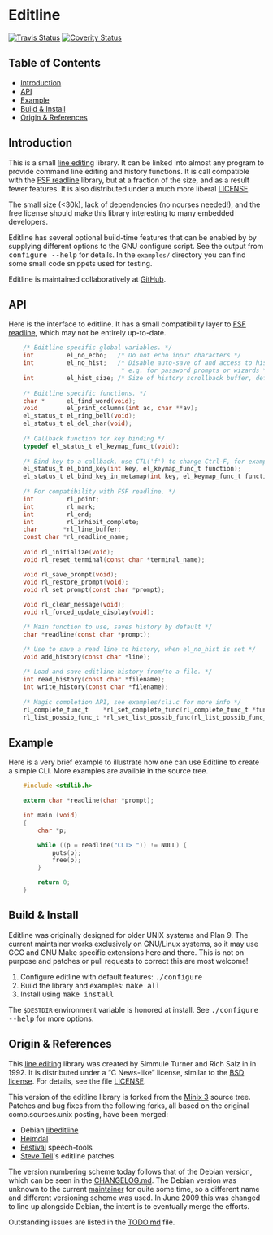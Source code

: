 Editline
========
[![Travis Status]][Travis] [![Coverity Status]][Coverity Scan]


Table of Contents
-----------------

* [Introduction](#introduction)
* [API](#api)
* [Example](#example)
* [Build & Install](#build--install)
* [Origin & References](#origin--references)


Introduction
------------

This is a small [line editing][] library.  It can be linked into almost
any program to provide command line editing and history functions.  It
is call compatible with the [FSF readline][] library, but at a fraction
of the size, and as a result fewer features.  It is also distributed
under a much more liberal [LICENSE][].

The small size (<30k), lack of dependencies (no ncurses needed!), and
the free license should make this library interesting to many embedded
developers.

Editline has several optional build-time features that can be enabled by
by supplying different options to the GNU configure script.  See the
output from <kbd>configure --help</kbd> for details.  In the `examples/`
directory you can find some small code snippets used for testing.

Editline is maintained collaboratively at [GitHub][].


API
---

Here is the interface to editline.  It has a small compatibility layer
to [FSF readline][], which may not be entirely up-to-date.

```C
    /* Editline specific global variables. */
    int         el_no_echo;   /* Do not echo input characters */
    int         el_no_hist;   /* Disable auto-save of and access to history,
                               * e.g. for password prompts or wizards */
    int         el_hist_size; /* Size of history scrollback buffer, default: 15 */
    
    /* Editline specific functions. */
    char *      el_find_word(void);
    void        el_print_columns(int ac, char **av);
    el_status_t el_ring_bell(void);
    el_status_t el_del_char(void);
    
    /* Callback function for key binding */
    typedef el_status_t el_keymap_func_t(void);
    
    /* Bind key to a callback, use CTL('f') to change Ctrl-F, for example */
    el_status_t el_bind_key(int key, el_keymap_func_t function);
    el_status_t el_bind_key_in_metamap(int key, el_keymap_func_t function);
    
    /* For compatibility with FSF readline. */
    int         rl_point;
    int         rl_mark;
    int         rl_end;
    int         rl_inhibit_complete;
    char       *rl_line_buffer;
    const char *rl_readline_name;
    
    void rl_initialize(void);
    void rl_reset_terminal(const char *terminal_name);

    void rl_save_prompt(void);
    void rl_restore_prompt(void);
    void rl_set_prompt(const char *prompt);
    
    void rl_clear_message(void);
    void rl_forced_update_display(void);

    /* Main function to use, saves history by default */
    char *readline(const char *prompt);

    /* Use to save a read line to history, when el_no_hist is set */
    void add_history(const char *line);
    
    /* Load and save editline history from/to a file. */
    int read_history(const char *filename);
    int write_history(const char *filename);
    
    /* Magic completion API, see examples/cli.c for more info */
    rl_complete_func_t    *rl_set_complete_func(rl_complete_func_t *func);
    rl_list_possib_func_t *rl_set_list_possib_func(rl_list_possib_func_t *func);
```


Example
-------

Here is a very brief example to illustrate how one can use Editline to
create a simple CLI.  More examples are availble in the source tree.

```C
    #include <stdlib.h>

    extern char *readline(char *prompt);

    int main (void)
    {
        char *p;

        while ((p = readline("CLI> ")) != NULL) {
            puts(p);
            free(p);
        }

        return 0;
    }
```


Build & Install
---------------

Editline was originally designed for older UNIX systems and Plan 9.  The
current maintainer works exclusively on GNU/Linux systems, so it may use
GCC and GNU Make specific extensions here and there.  This is not on
purpose and patches or pull requests to correct this are most welcome!

1. Configure editline with default features: <kbd>./configure</kbd>
2. Build the library and examples: <kbd>make all</kbd>
3. Install using <kbd>make install</kbd>

The `$DESTDIR` environment variable is honored at install.  See
<kbd>./configure --help</kbd> for more options.

Origin & References
--------------------

This [line editing][] library was created by Simmule Turner and Rich Salz
in in 1992.  It is distributed under a “C News-like” license, similar to
the [BSD license][].  For details, see the file [LICENSE][].

This version of the editline library is forked from the [Minix 3][] source
tree.  Patches and bug fixes from the following forks, all based on the
original comp.sources.unix posting, have been merged:

* Debian [libeditline][]
* [Heimdal][]
* [Festival][] speech-tools
* [Steve Tell][]'s editline patches

The version numbering scheme today follows that of the Debian version,
which can be seen in the [CHANGELOG.md][].  The Debian version was
unknown to the current [maintainer][] for quite some time, so a
different name and different versioning scheme was used.  In June 2009
this was changed to line up alongside Debian, the intent is to
eventually merge the efforts.

Outstanding issues are listed in the [TODO.md][] file.

[GitHub]:          https://github.com/troglobit/editline
[line editing]:    https://github.com/troglobit/editline/blob/master/doc/README
[maintainer]:      http://troglobit.com
[LICENSE]:         https://github.com/troglobit/editline/blob/master/LICENSE
[TODO.md]:         https://github.com/troglobit/editline/blob/master/TODO.md
[CHANGELOG.md]:    https://github.com/troglobit/editline/blob/master/CHANGELOG.md
[FSF readline]:    http://www.gnu.org/software/readline/
[Minix 3]:         http://www.minix3.org/
[BSD license]:     http://en.wikipedia.org/wiki/BSD_licenses
[libeditline]:     http://packages.qa.debian.org/e/editline.html
[Heimdal]:         http://www.h5l.org
[Festival]:        http://festvox.org/festival/
[Steve Tell]:      http://www.cs.unc.edu/~tell/dist.html
[Travis]:          https://travis-ci.org/troglobit/editline
[Travis Status]:   https://travis-ci.org/troglobit/editline.png?branch=master
[Coverity Scan]:   https://scan.coverity.com/projects/2982
[Coverity Status]: https://scan.coverity.com/projects/2982/badge.svg

<!--
  -- Local Variables:
  -- mode: markdown
  -- End:
  -->
